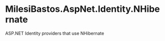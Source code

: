 MilesiBastos.AspNet.Identity.NHibernate
=======================================

ASP.NET Identity providers that use NHibernate
